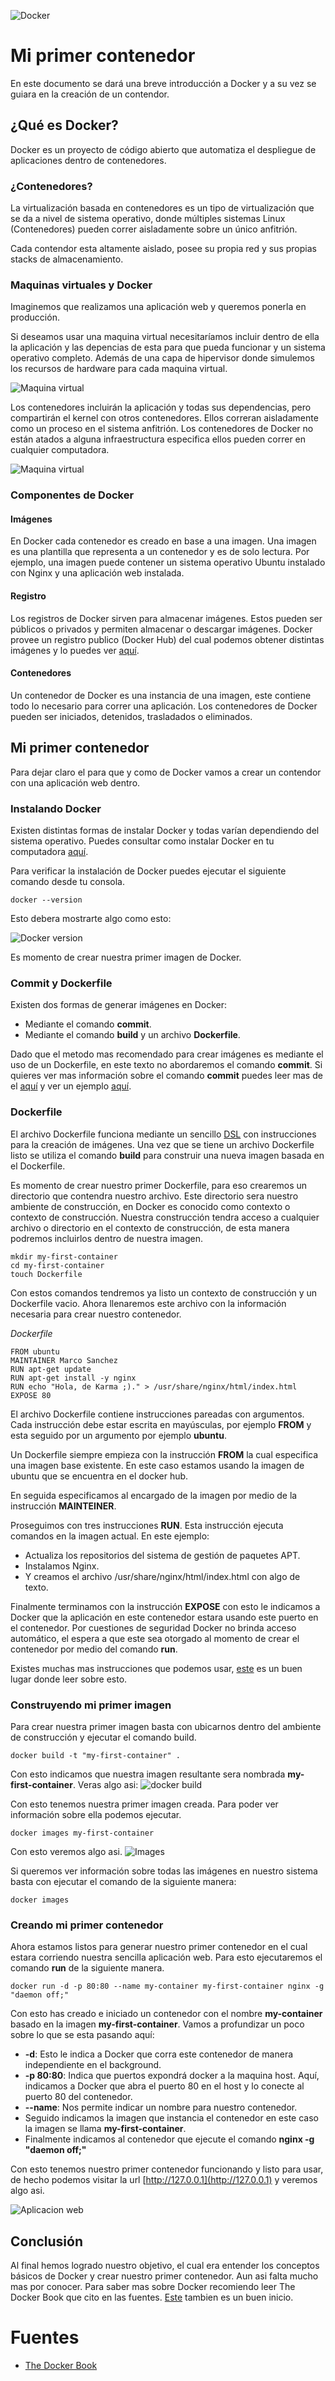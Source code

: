 ![Docker](./img/docker_logo.png)
# Mi primer contenedor

En este documento se dará una breve introducción a Docker y a su vez se guiara en la creación de un contendor.

## ¿Qué es Docker?

Docker es un proyecto de código abierto que automatiza el despliegue de aplicaciones dentro de contenedores.

### ¿Contenedores?

La virtualización basada en contenedores es un tipo de virtualización que se da a nivel de sistema operativo, donde múltiples sistemas Linux (Contenedores) pueden correr aisladamente sobre un único anfitrión.

Cada contendor esta altamente aislado, posee su propia red y sus propias stacks de almacenamiento.

### Maquinas virtuales y Docker

Imaginemos que realizamos una aplicación web y queremos ponerla en producción.

Si deseamos usar una maquina virtual necesitaríamos incluir dentro de ella la aplicación y las depencias de esta para que pueda funcionar y un sistema operativo completo. Además de una capa de hipervisor donde simulemos los recursos de hardware para cada maquina virtual.

![Maquina virtual](./img/virtual_machine.png)

Los contenedores incluirán la aplicación y todas sus dependencias, pero compartirán el kernel con otros contenedores. Ellos correran aisladamente como un proceso en el sistema anfitrión. Los contenedores de Docker no están atados a alguna infraestructura especifica ellos pueden correr en cualquier computadora.

![Maquina virtual](./img/virtual_container.png)

### Componentes de Docker

#### Imágenes

En Docker cada contenedor es creado en base a una imagen. Una imagen es una plantilla que representa a un contenedor y es de solo lectura. Por ejemplo, una imagen puede contener un sistema operativo Ubuntu instalado con Nginx y una aplicación web instalada.

#### Registro

Los registros de Docker sirven para almacenar imágenes. Estos pueden ser públicos o privados y permiten almacenar o descargar imágenes. Docker provee un registro publico (Docker Hub) del cual podemos obtener distintas imágenes y lo puedes ver [aquí](https://hub.docker.com/).

#### Contenedores

Un contenedor de Docker es una instancia de una imagen, este contiene todo lo necesario para correr una aplicación. Los contenedores de Docker pueden ser iniciados, detenidos, trasladados o eliminados.

## Mi primer contenedor

Para dejar claro el para que y como de Docker vamos a crear un contendor con una aplicación web dentro.

### Instalando Docker

Existen distintas formas de instalar Docker y todas varían dependiendo del sistema operativo. Puedes consultar como instalar Docker en tu computadora [aquí](https://docs.docker.com/installation/).

Para verificar la instalación de Docker puedes ejecutar el siguiente comando desde tu consola.

```
docker --version
```
Esto debera mostrarte algo como esto:

![Docker version](./img/docker_version.png)

Es momento de crear nuestra primer imagen de Docker.

### Commit y Dockerfile

Existen dos formas de generar imágenes en Docker:

- Mediante el comando **commit**.
- Mediante el comando **build** y un archivo **Dockerfile**.

Dado que el metodo mas recomendado para crear imágenes es mediante el uso de un Dockerfile, en este texto no abordaremos el comando **commit**. Si quieres ver mas información sobre el comando **commit** puedes leer mas de el [aquí](https://docs.docker.com/reference/commandline/commit/) y ver un ejemplo [aquí](http://www.liquidweb.com/kb/how-to-commit-changes-to-docker/).

### Dockerfile

El archivo Dockerfile funciona mediante un sencillo [DSL](https://es.wikipedia.org/wiki/Lenguaje_espec%C3%ADfico_del_dominio) con instrucciones para la creación de imágenes. Una vez que se tiene un archivo Dockerfile listo se utiliza el comando **build** para construir una nueva imagen basada en el Dockerfile.

Es momento de crear nuestro primer Dockerfile, para eso crearemos un directorio que contendra nuestro archivo. Este directorio sera nuestro ambiente de construcción, en Docker es conocido como contexto o contexto de construcción. Nuestra construcción tendra acceso a cualquier archivo o directorio en el contexto de construcción, de esta manera podremos incluirlos dentro de nuestra imagen.

```
mkdir my-first-container
cd my-first-container
touch Dockerfile
```

Con estos comandos tendremos ya listo un contexto de construcción y un Dockerfile vacio. Ahora llenaremos este archivo con la información necesaria para crear nuestro contenedor.


*Dockerfile*
```
FROM ubuntu
MAINTAINER Marco Sanchez
RUN apt-get update
RUN apt-get install -y nginx
RUN echo "Hola, de Karma ;)." > /usr/share/nginx/html/index.html
EXPOSE 80
```

El archivo Dockerfile contiene instrucciones pareadas con argumentos. Cada instrucción debe estar escrita en mayúsculas, por ejemplo **FROM** y esta seguido por un argumento por ejemplo **ubuntu**.

Un Dockerfile siempre empieza con la instrucción **FROM** la cual especifica una imagen base existente. En este caso estamos usando la imagen de ubuntu que se encuentra en el docker hub.

En seguida especificamos al encargado de la imagen por medio de la instrucción **MAINTEINER**.

Proseguimos con tres instrucciones **RUN**. Esta instrucción ejecuta comandos en la imagen actual. En este ejemplo:

- Actualiza los repositorios del sistema de gestión de paquetes APT.
- Instalamos Nginx.
- Y creamos el archivo /usr/share/nginx/html/index.html con algo de texto.

Finalmente terminamos con la instrucción **EXPOSE** con esto le indicamos a Docker que la aplicación en este contenedor estara usando este puerto en el contenedor. Por cuestiones de seguridad Docker no brinda acceso automático, el espera a que este sea otorgado al momento de crear el contenedor por medio del comando **run**.

Existes muchas mas instrucciones que podemos usar, [este](https://docs.docker.com/reference/builder/) es un buen lugar donde leer sobre esto.

### Construyendo mi primer imagen

Para crear nuestra primer imagen basta con ubicarnos dentro del ambiente de construcción y ejecutar el comando build.
```
docker build -t "my-first-container" .

```

Con esto indicamos que nuestra imagen resultante sera nombrada **my-first-container**. Veras algo asi:
![docker build](./img/docker_build.png)

Con esto tenemos nuestra primer imagen creada. Para poder ver información sobre ella podemos ejecutar.

```
docker images my-first-container
```
Con esto veremos algo asi.
![Images](./img/docker_images.png)

Si queremos ver información sobre todas las imágenes en nuestro sistema basta con ejecutar el comando de la siguiente manera:
```
docker images
```

### Creando mi primer contenedor

Ahora estamos listos para generar nuestro primer contenedor en el cual estara corriendo nuestra sencilla aplicación web. Para esto ejecutaremos el comando **run** de la siguiente manera.
```
docker run -d -p 80:80 --name my-container my-first-container nginx -g "daemon off;"
```
Con esto has creado e iniciado un contenedor con el nombre **my-container** basado en la imagen **my-first-container**. Vamos a profundizar un poco sobre lo que se esta pasando aquí:

- **-d**: Esto le indica a Docker que corra este contenedor de manera independiente en el background.
- **-p 80:80**: Indica que puertos expondrá docker a la maquina host. Aquí, indicamos a Docker que abra el puerto 80 en el host y lo conecte al puerto 80 del contenedor.
- **--name**: Nos permite indicar un nombre para nuestro contenedor.
- Seguido indicamos la imagen que instancia el contenedor en este caso la imagen se llama **my-first-container**.
- Finalmente indicamos al contenedor que ejecute el comando **nginx -g "daemon off;"**

Con esto tenemos nuestro primer contenedor funcionando y listo para usar, de hecho podemos visitar la url [http://127.0.0.1](http://127.0.0.1) y veremos algo asi.

![Aplicacion web](./img/simple_web.png)

## Conclusión

Al final hemos logrado nuestro objetivo, el cual era entender los conceptos básicos de Docker y crear nuestro primer contenedor. Aun asi falta mucho mas por conocer. Para saber mas sobre Docker recomiendo leer The Docker Book que cito en las fuentes. [Este](https://www.docker.com/whatisdocker) tambien es un buen inicio.

# Fuentes

- [The Docker Book](http://www.dockerbook.com/)
